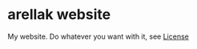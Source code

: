 # arellak website

My website. Do whatever you want with it, see [License](https://github.com/arellak/arellak_website/blob/master/LICENSE)

